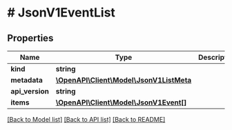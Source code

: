 # # JsonV1EventList

## Properties

Name | Type | Description | Notes
------------ | ------------- | ------------- | -------------
**kind** | **string** |  | [optional]
**metadata** | [**\OpenAPI\Client\Model\JsonV1ListMeta**](JsonV1ListMeta.md) |  | [optional]
**api_version** | **string** |  | [optional]
**items** | [**\OpenAPI\Client\Model\JsonV1Event[]**](JsonV1Event.md) |  | [optional]

[[Back to Model list]](../../README.md#models) [[Back to API list]](../../README.md#endpoints) [[Back to README]](../../README.md)
